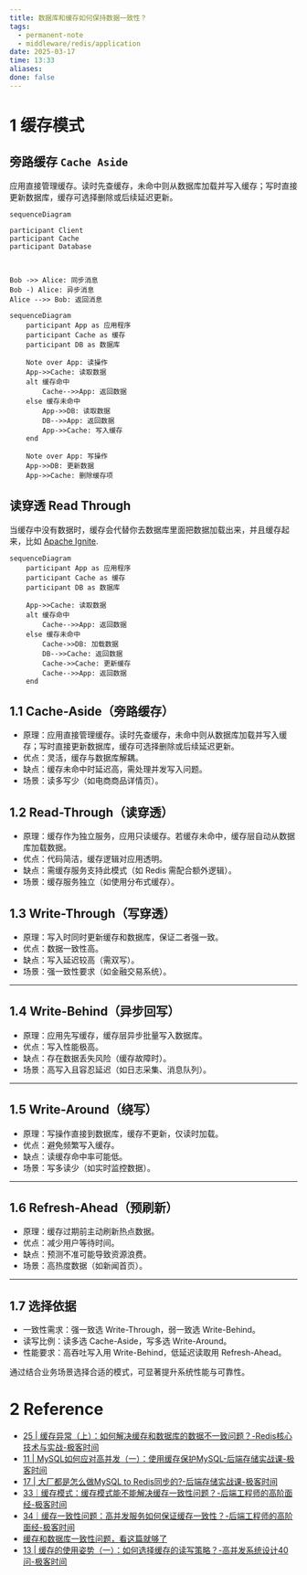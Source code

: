 ```yaml
---
title: 数据库和缓存如何保持数据一致性？
tags:
  - permanent-note
  - middleware/redis/application
date: 2025-03-17
time: 13:33
aliases: 
done: false
---
```

# 1 缓存模式

## 旁路缓存 `Cache Aside`

应用直接管理缓存。读时先查缓存，未命中则从数据库加载并写入缓存；写时直接更新数据库，缓存可选择删除或后续延迟更新。

```mermaid
sequenceDiagram

participant Client 
participant Cache
participant Database



Bob ->> Alice: 同步消息
Bob -) Alice: 异步消息
Alice -->> Bob: 返回消息

```

```mermaid
sequenceDiagram
    participant App as 应用程序
    participant Cache as 缓存
    participant DB as 数据库

    Note over App: 读操作
    App->>Cache: 读取数据
    alt 缓存命中
        Cache-->>App: 返回数据
    else 缓存未命中
        App->>DB: 读取数据
        DB-->>App: 返回数据
        App->>Cache: 写入缓存
    end

    Note over App: 写操作
    App->>DB: 更新数据
    App->>Cache: 删除缓存项
```


## 读穿透 Read Through

当缓存中没有数据时，缓存会代替你去数据库里面把数据加载出来，并且缓存起来，比如 [Apache Ignite](https://github.com/apache/ignite).

```mermaid
sequenceDiagram
    participant App as 应用程序
    participant Cache as 缓存
    participant DB as 数据库

    App->>Cache: 读取数据
    alt 缓存命中
        Cache-->>App: 返回数据
    else 缓存未命中
        Cache->>DB: 加载数据
        DB-->>Cache: 返回数据
        Cache->>Cache: 更新缓存
        Cache-->>App: 返回数据
    end
```

## 1.1 Cache-Aside（旁路缓存）
- 原理：应用直接管理缓存。读时先查缓存，未命中则从数据库加载并写入缓存；写时直接更新数据库，缓存可选择删除或后续延迟更新。
- 优点：灵活，缓存与数据库解耦。
- 缺点：缓存未命中时延迟高，需处理并发写入问题。
- 场景：读多写少（如电商商品详情页）。

## 1.2 Read-Through（读穿透）
- 原理：缓存作为独立服务，应用只读缓存。若缓存未命中，缓存层自动从数据库加载数据。
- 优点：代码简洁，缓存逻辑对应用透明。
- 缺点：需缓存服务支持此模式（如 Redis 需配合额外逻辑）。
- 场景：缓存服务独立（如使用分布式缓存）。

## 1.3 Write-Through（写穿透）
- 原理：写入时同时更新缓存和数据库，保证二者强一致。
- 优点：数据一致性高。
- 缺点：写入延迟较高（需双写）。
- 场景：强一致性要求（如金融交易系统）。

---

## 1.4 Write-Behind（异步回写）
- 原理：应用先写缓存，缓存层异步批量写入数据库。
- 优点：写入性能极高。
- 缺点：存在数据丢失风险（缓存故障时）。
- 场景：高写入且容忍延迟（如日志采集、消息队列）。

---

## 1.5 Write-Around（绕写）
- 原理：写操作直接到数据库，缓存不更新，仅读时加载。
- 优点：避免频繁写入缓存。
- 缺点：读缓存命中率可能低。
- 场景：写多读少（如实时监控数据）。

---

## 1.6 Refresh-Ahead（预刷新）
- 原理：缓存过期前主动刷新热点数据。
- 优点：减少用户等待时间。
- 缺点：预测不准可能导致资源浪费。
- 场景：高热度数据（如新闻首页）。

---

## 1.7 选择依据
- 一致性需求：强一致选 Write-Through，弱一致选 Write-Behind。
- 读写比例：读多选 Cache-Aside，写多选 Write-Around。
- 性能要求：高吞吐写入用 Write-Behind，低延迟读取用 Refresh-Ahead。

通过结合业务场景选择合适的模式，可显著提升系统性能与可靠性。

# 2 Reference
* [25 \| 缓存异常（上）：如何解决缓存和数据库的数据不一致问题？-Redis核心技术与实战-极客时间](https://time.geekbang.org/column/article/295812)
* [11 \| MySQL如何应对高并发（一）：使用缓存保护MySQL-后端存储实战课-极客时间](https://time.geekbang.org/column/article/213230)
* [17 \| 大厂都是怎么做MySQL to Redis同步的?-后端存储实战课-极客时间](https://time.geekbang.org/column/article/217593)
* [33｜缓存模式：缓存模式能不能解决缓存一致性问题？-后端工程师的高阶面经-极客时间](https://time.geekbang.org/column/article/692719)
* [34｜缓存一致性问题：高并发服务如何保证缓存一致性？-后端工程师的高阶面经-极客时间](https://time.geekbang.org/column/article/696599)
* [缓存和数据库一致性问题，看这篇就够了](https://mp.weixin.qq.com/s/4W7vmICGx6a_WX701zxgPQ)
* [13 \| 缓存的使用姿势（一）：如何选择缓存的读写策略？-高并发系统设计40问-极客时间](https://time.geekbang.org/column/article/150881)